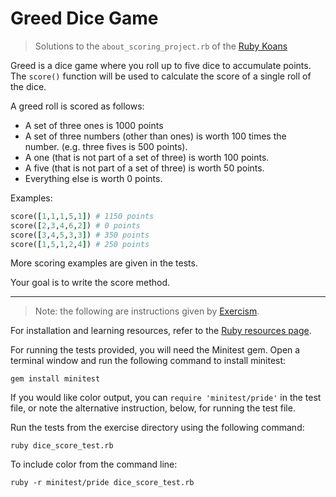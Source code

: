 # Greed Dice Game

> Solutions to the `about_scoring_project.rb` of the [Ruby Koans](http://www.rubykoans.com)

Greed is a dice game where you roll up to five dice to accumulate points. 
The `score()` function will be used to calculate the score of a single roll of the dice.

A greed roll is scored as follows:

* A set of three ones is 1000 points
* A set of three numbers (other than ones) is worth 100 times the    
  number. (e.g. three fives is 500 points).
* A one (that is not part of a set of three) is worth 100 points.
* A five (that is not part of a set of three) is worth 50 points.
* Everything else is worth 0 points.

Examples:

```ruby
score([1,1,1,5,1]) # 1150 points
score([2,3,4,6,2]) # 0 points
score([3,4,5,3,3]) # 350 points
score([1,5,1,2,4]) # 250 points
```

More scoring examples are given in the tests.

Your goal is to write the score method.

* * * *

> Note: the following are instructions given by [Exercism](http://exercism.io).

For installation and learning resources, refer to the
[Ruby resources page](http://exercism.io/languages/ruby/resources).

For running the tests provided, you will need the Minitest gem. Open a
terminal window and run the following command to install minitest:

    gem install minitest

If you would like color output, you can `require 'minitest/pride'` in
the test file, or note the alternative instruction, below, for running
the test file.

Run the tests from the exercise directory using the following command:

    ruby dice_score_test.rb

To include color from the command line:

    ruby -r minitest/pride dice_score_test.rb
